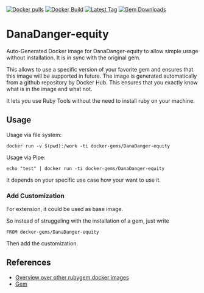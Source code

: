 [![Docker pulls](https://img.shields.io/docker/pulls/rubygem/DanaDanger-equity.svg)](https://hub.docker.com/r/rubygem/DanaDanger-equity/)
[![Docker Build](https://img.shields.io/docker/automated/rubygem/DanaDanger-equity.svg)](https://hub.docker.com/r/rubygem/DanaDanger-equity/)
[![Latest Tag](https://img.shields.io/github/tag/docker-rubygem/DanaDanger-equity.svg)](https://hub.docker.com/r/rubygem/DanaDanger-equity/)
[![Gem Downloads](https://img.shields.io/gem/dt/DanaDanger-equity.svg)](https://rubygems.org/gems/DanaDanger-equity/)
# DanaDanger-equity

Auto-Generated Docker image for DanaDanger-equity to allow simple usage without installation.
It is in sync with the original gem.

This allows to use a specific version of your favorite gem and ensures that this image will be supported in future.
The image is generated automatically from a github repository by Docker Hub.
This ensures that you exactly know what is in the image and what not.

It lets you use Ruby Tools without the need to install ruby on your machine.

## Usage

Usage via file system:

`docker run -v $(pwd):/work -ti docker-gems/DanaDanger-equity`

Usage via Pipe:

`echo "test" | docker run -ti docker-gems/DanaDanger-equity`

It depends on your specific use case how your want to use it.

### Add Customization

For extension, it could be used as base image.

So instead of struggeling with the installation of a gem, just write

`FROM docker-gems/DanaDanger-equity`

Then add the customization.

## References

 - [Overview over other rubygem docker images](https://github.com/thinkbot/docker-rubygem)
 - [Gem](https://rubygems.org/gems/DanaDanger-equity/)
